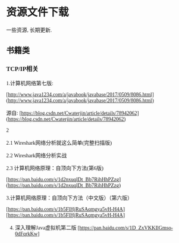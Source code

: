 # 资源文件下载

<font face="微软雅黑">

一些资源, 长期更新.

## 书籍类

### TCP/IP相关

1.计算机网络第七版:

[http://www.java1234.com/a/javabook/javabase/2017/0509/8086.html](http://www.java1234.com/a/javabook/javabase/2017/0509/8086.html)

源自: [https://blog.csdn.net/Cwaterjin/article/details/78942062](https://blog.csdn.net/Cwaterjin/article/details/78942062)

2

2.1 Wireshark网络分析就这么简单(完整扫描版)

2.2 Wireshark网络分析实战

2.3 计算机网络原理：自顶向下方法(第6版)

[https://pan.baidu.com/s/1d2nxuqlDt_Bb7RihHhPZzg](https://pan.baidu.com/s/1d2nxuqlDt_Bb7RihHhPZzg)

3.计算机网络原理：自顶向下方法（中文版）（第六版）

[https://pan.baidu.com/s/1b5FlHjRuSAqmgya5vH-H4A][https://pan.baidu.com/s/1b5FlHjRuSAqmgya5vH-H4A]

4. 深入理解Java虚拟机第二版
[https://pan.baidu.com/s/1D_ZxVKKIlGmso-0dFqrkKw]